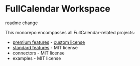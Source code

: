 
# FullCalendar Workspace

readme change

This monorepo encompasses all FullCalendar-related projects:

- [premium features](premium) - [custom license](premium/LICENSE.md)
- [standard features](https://github.com/fullcalendar/fullcalendar/tree/main) - MIT license
- connectors - MIT license
- examples - MIT license
